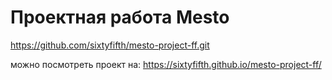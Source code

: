 # Проектная работа Mesto
https://github.com/sixtyfifth/mesto-project-ff.git

можно посмотреть проект на:  https://sixtyfifth.github.io/mesto-project-ff/